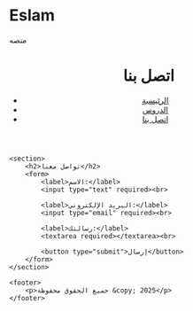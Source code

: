# Eslam
منصه <!DOCTYPE html>
<html lang="ar">
<head>
    <meta charset="UTF-8">
    <meta name="viewport" content="width=device-width, initial-scale=1.0">
    <title>اتصل بنا</title>
    <link rel="stylesheet" href="style.css">
</head>
<body>
    <header>
        <h1>اتصل بنا</h1>
        <nav>
            <ul>
                <li><a href="index.html">الرئيسية</a></li>
                <li><a href="lessons.html">الدروس</a></li>
                <li><a href="contact.html">اتصل بنا</a></li>
            </ul>
        </nav>
    </header>

    <section>
        <h2>تواصل معنا</h2>
        <form>
            <label>الاسم:</label>
            <input type="text" required><br>

            <label>البريد الإلكتروني:</label>
            <input type="email" required><br>

            <label>رسالتك:</label>
            <textarea required></textarea><br>

            <button type="submit">إرسال</button>
        </form>
    </section>

    <footer>
        <p>جميع الحقوق محفوظة &copy; 2025</p>
    </footer>
</body>
</html>
